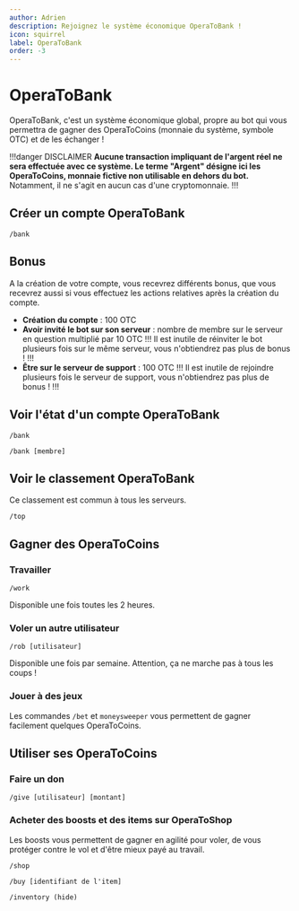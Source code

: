 ```yaml
---
author: Adrien
description: Rejoignez le système économique OperaToBank !
icon: squirrel
label: OperaToBank
order: -3
---
```


# OperaToBank
OperaToBank, c'est un système économique global, propre au bot qui vous permettra de gagner des OperaToCoins (monnaie du système, symbole OTC) et de les échanger !

!!!danger DISCLAIMER
**Aucune transaction impliquant de l'argent réel ne sera effectuée avec ce système. Le terme "Argent" désigne ici les OperaToCoins, monnaie fictive non utilisable en dehors du bot.** Notamment, il ne s'agit en aucun cas d'une cryptomonnaie.
!!!

## Créer un compte OperaToBank
``` 
/bank
```

## Bonus
A la création de votre compte, vous recevrez différents bonus, que vous recevrez aussi si vous effectuez les actions relatives après la création du compte.
- **Création du compte** : 100 OTC
- **Avoir invité le bot sur son serveur** : nombre de membre sur le serveur en question multiplié par 10 OTC
!!!
Il est inutile de réinviter le bot plusieurs fois sur le même serveur, vous n'obtiendrez pas plus de bonus !
!!!
- **Être sur le serveur de support** : 100 OTC
!!! 
Il est inutile de rejoindre plusieurs fois le serveur de support, vous n'obtiendrez pas plus de bonus !
!!!

## Voir l'état d'un compte OperaToBank
``` Pour soi-même
/bank
```
``` Pour un autre membre
/bank [membre]
```

## Voir le classement OperaToBank
Ce classement est commun à tous les serveurs.
```
/top
```

## Gagner des OperaToCoins
### Travailler
```
/work
```
Disponible une fois toutes les 2 heures.

### Voler un autre utilisateur
```
/rob [utilisateur]
```
Disponible une fois par semaine. Attention, ça ne marche pas à tous les coups !

### Jouer à des jeux
Les commandes `/bet` et `moneysweeper` vous permettent de gagner facilement quelques OperaToCoins.

## Utiliser ses OperaToCoins
### Faire un don
```
/give [utilisateur] [montant]
```

### Acheter des boosts et des items sur OperaToShop
Les boosts vous permettent de gagner en agilité pour voler, de vous protéger contre le vol et d'être mieux payé au travail.
``` Voir le magasin OperaToShop
/shop
```
``` Acheter un item ou un boost
/buy [identifiant de l'item]
```
``` Voir son inventaire
/inventory (hide)
```